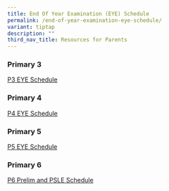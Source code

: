 ```yaml
---
title: End Of Year Examination (EYE) Schedule
permalink: /end-of-year-examination-eye-schedule/
variant: tiptap
description: ""
third_nav_title: Resources for Parents
---
```

<h3>Primary 3</h3>
<p><a href="/files/Resource for Parents/EYE schedule/P3_EYE_Schedule.pdf" rel="noopener nofollow" target="_blank">P3 EYE Schedule</a>
</p>
<h3>Primary 4</h3>
<p><a href="/files/Resource for Parents/EYE schedule/P4_EYE_Schedule.pdf" rel="noopener nofollow" target="_blank">P4 EYE Schedule</a>
</p>
<h3>Primary 5</h3>
<p><a href="/files/Resource for Parents/EYE schedule/P5_EYE_Schedule.pdf" rel="noopener nofollow" target="_blank">P5 EYE Schedule</a>
</p>
<h3>Primary 6</h3>
<p><a href="/files/Resource for Parents/EYE schedule/Prelim_and_PSLE_Schedule_to_Parents__PG_.pdf" rel="noopener nofollow" target="_blank">P6 Prelim and PSLE Schedule</a>
</p>